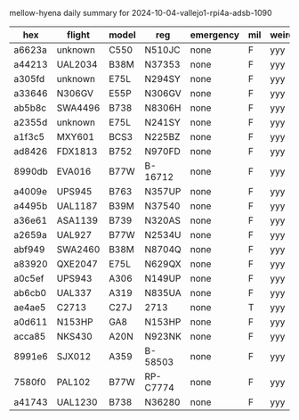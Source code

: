 mellow-hyena daily summary for 2024-10-04-vallejo1-rpi4a-adsb-1090

|hex|flight|model|reg|emergency|mil|weirdo|
|--|--|--|--|--|--|--|
|a6623a|unknown|C550|N510JC|none|F|yyy|
|a44213|UAL2034|B38M|N37353|none|F|yyy|
|a305fd|unknown|E75L|N294SY|none|F|yyy|
|a33646|N306GV|E55P|N306GV|none|F|yyy|
|ab5b8c|SWA4496|B738|N8306H|none|F|yyy|
|a2355d|unknown|E75L|N241SY|none|F|yyy|
|a1f3c5|MXY601|BCS3|N225BZ|none|F|yyy|
|ad8426|FDX1813|B752|N970FD|none|F|yyy|
|8990db|EVA016|B77W|B-16712|none|F|yyy|
|a4009e|UPS945|B763|N357UP|none|F|yyy|
|a4495b|UAL1187|B39M|N37540|none|F|yyy|
|a36e61|ASA1139|B739|N320AS|none|F|yyy|
|a2659a|UAL927|B77W|N2534U|none|F|yyy|
|abf949|SWA2460|B38M|N8704Q|none|F|yyy|
|a83920|QXE2047|E75L|N629QX|none|F|yyy|
|a0c5ef|UPS943|A306|N149UP|none|F|yyy|
|ab6cb0|UAL337|A319|N835UA|none|F|yyy|
|ae4ae5|C2713|C27J|2713|none|T|yyy|
|a0d611|N153HP|GA8|N153HP|none|F|yyy|
|acca85|NKS430|A20N|N923NK|none|F|yyy|
|8991e6|SJX012|A359|B-58503|none|F|yyy|
|7580f0|PAL102|B77W|RP-C7774|none|F|yyy|
|a41743|UAL1230|B738|N36280|none|F|yyy|
